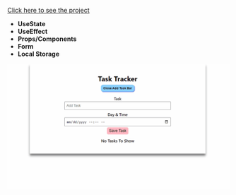 [Click here to see the project](https://task-tracker-with-react.vercel.app/) <br>

* __UseState__<br>
* __UseEffect__<br>
* __Props/Components__<br>
* __Form__<br>
* __Local Storage__<br>
<div align="center"><img src="https://github.com/MehmetCakir1/taskTrackerWithReact/blob/master/newtestTracker.gif">
